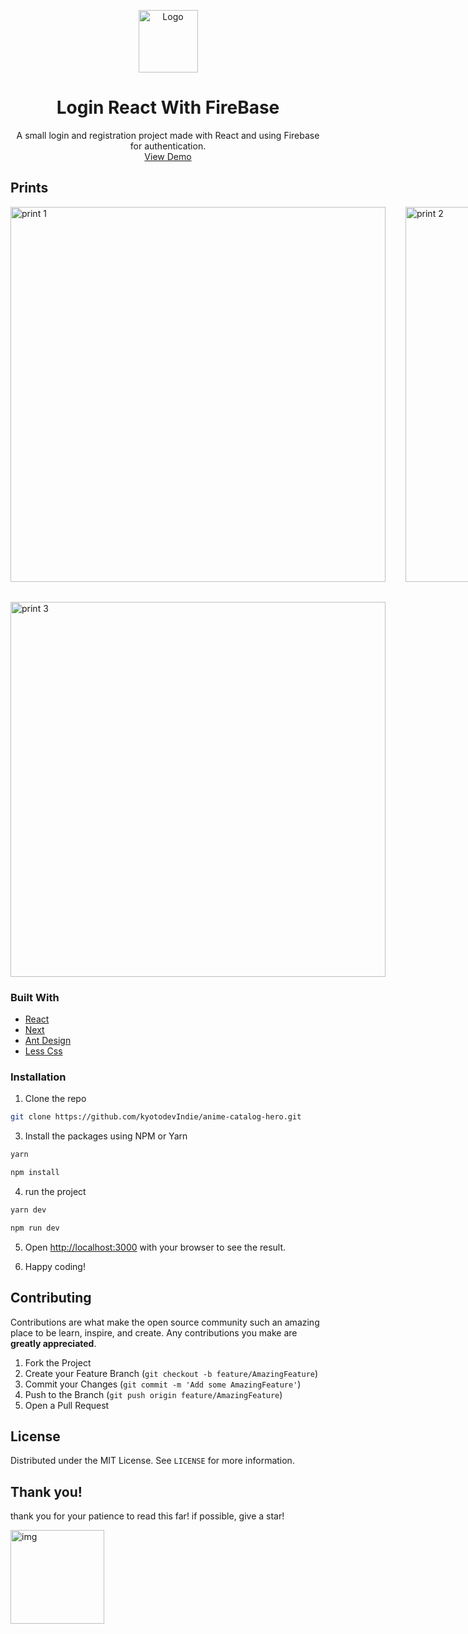  <p align="center">
 <a href="https://github.com/kyotodevindie">
    <img src="readme-assets/logo.png" alt="Logo" width="95" height="100">
  </a>
</p>
  <h1 align="center">Login React With FireBase</h1>

  <p align="center">
    A small login and registration project made with React and using Firebase for authentication.
    <br />
    <a href="https://login-react-teal.vercel.app/">View Demo</a>
</p>

## Prints

<div style="display: grid; grid-template-columns: repeat(3, 1fr); gap: 2rem;">
 
<img src="https://lh3.googleusercontent.com/pw/ACtC-3ebe4Id7dghkea4Wo-WrCv-q882XnVTYVCaIVNT1nySSR64NhXb68QYIqNToPw_9MmctmOwnf5xEuW1SXYBAlSLRUVb-hEWuoq9BXppc4ndkGnWl4qBzpht3XYBP88cYN4D6rtElOA559OjNgGX56Lg=w1894-h896-no?authuser=0"  alt="print 1" width="600">
<img src="https://lh3.googleusercontent.com/pw/ACtC-3c14MlQ9kX7cAQ7LmHWn2y6W8U7pLZMg-OOAOFWBQRVw_0lRq_O7ZvL3jHy3eVbfAzhKtlhgcl7k2rYlzxqgX2HqOEwJ-UiF9k_McU9Ief5RxVlZxYYFSWSlDCPoZxmskB_Z3aQOB4HQvtVceZkdPFJ=w1897-h901-no?authuser=0"  alt="print 2" width="600">
<img src="https://lh3.googleusercontent.com/pw/ACtC-3dUfQzu_lIJiX8Ryf-M6I3mB8qgKDt485FdFXBT7Y5O5Je9x8BWBWFAzCocgqWzQCAK2zuT0oAU7RBTeROpYrYzEiwcMnC7DKPHN9bbH3q-kc50E1KFuJ1l8l0HoSMlCfMxGUfpMBWBiY4ATCVBD10V=w1897-h907-no?authuser=0"  alt="print 3" width="600">
<img src="https://lh3.googleusercontent.com/pw/ACtC-3ehDLqxkqib9EtrKEEURYkw40V0Jp9MtWpgM18q6c9AqZTDGfcFsdOs6TVH02yLLUM-fa67kuSovkOMUZ1i2hJcgxAeHYl-f2rNUSmq5mlTAn7YKgoJR9-hCvcLPTmwyvhg2EQ7liQf-jmIE2kbjWE0=w1897-h899-no?authuser=0"  alt="print 3" width="600">

</div>

### Built With

- [React](https://pt-br.reactjs.org/)
- [Next](https://nextjs.org/)
- [Ant Design](https://ant.design/)
- [Less Css](http://lesscss.org/)

### Installation

1. Clone the repo

```sh
git clone https://github.com/kyotodevIndie/anime-catalog-hero.git
```

3. Install the packages using NPM or Yarn

```sh
yarn
```

```sh
npm install
```
4. run the project

```sh
yarn dev
```

```sh
npm run dev
```

5. Open [http://localhost:3000](http://localhost:3000) with your browser to see the result.

6. Happy coding!

<!-- CONTRIBUTING -->

## Contributing

Contributions are what make the open source community such an amazing place to be learn, inspire, and create. Any contributions you make are **greatly appreciated**.

1. Fork the Project
2. Create your Feature Branch (`git checkout -b feature/AmazingFeature`)
3. Commit your Changes (`git commit -m 'Add some AmazingFeature'`)
4. Push to the Branch (`git push origin feature/AmazingFeature`)
5. Open a Pull Request

<!-- LICENSE -->

## License

Distributed under the MIT License. See `LICENSE` for more information.

## Thank you!

   <p> 
    thank you for your patience to read this far! if possible, give a star!
   </p> 
   <img src="https://lh3.googleusercontent.com/pw/ACtC-3f0oIHIN5_S0Z72L0b3XQSkL9or6r0pgoyhyugqOA02f8lv1MaYY4aucAd1jTGbWl8-4mPviLlDiIN7frgGYWldM3x45yfi7BxCkfMFUm7NnClHQRIRw5QLFco123lsR0Kyp-uFuDdD9ZBVnqwxTywp=s512-no?authuser=0" alt="img" width="150" height="150">
